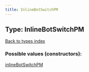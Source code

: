 ```yaml
---
title: InlineBotSwitchPM
---
```

## Type: InlineBotSwitchPM  
[Back to types index](index.md)



### Possible values (constructors):

[inlineBotSwitchPM](../constructors/inlineBotSwitchPM.md)  

